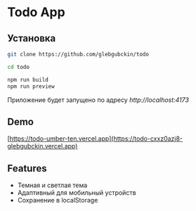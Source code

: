 
# Todo App


## Установка

```bash
git clone https://github.com/glebgubckin/todo
```
```bash
cd todo
```
```bash
npm run build
npm run preview
```
Приложение будет запущено по адресу *http://localhost:4173*
## Demo
[https://todo-umber-ten.vercel.app](https://todo-cxxz0azj8-glebgubckin.vercel.app)


## Features

- Темная и светлая тема
- Адаптивный для мобильный устройств
- Сохранение в localStorage
